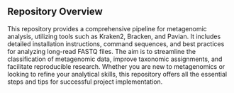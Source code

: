 ## Repository Overview
This repository provides a comprehensive pipeline for metagenomic analysis, utilizing tools such as Kraken2, Bracken, and Pavian. It includes detailed installation instructions, command sequences, and best practices for analyzing long-read FASTQ files. The aim is to streamline the classification of metagenomic data, improve taxonomic assignments, and facilitate reproducible research. Whether you are new to metagenomics or looking to refine your analytical skills, this repository offers all the essential steps and tips for successful project implementation.
